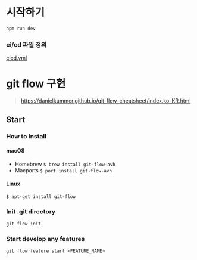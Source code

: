 # 시작하기
```npm run dev```

### ci/cd 파일 정의 
[cicd.yml](https://github.com/chan3785/2025-OSSCA-Next.js-team2/blob/main/.github/workflows/cicd.yml)

# git flow 구현
> https://danielkummer.github.io/git-flow-cheatsheet/index.ko_KR.html

## Start
### How to Install
#### macOS
- Homebrew
```$ brew install git-flow-avh```
- Macports
```$ port install git-flow-avh```
#### Linux
```$ apt-get install git-flow```

### Init .git directory
```git flow init```

### Start develop any features
```git flow feature start <FEATURE_NAME>```
